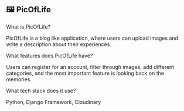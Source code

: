 ## 🖼️ PicOfLife

What is PicOfLife?

PicOfLife is a blog like application, where users can upload images and write a description about their experiences.

What features does PicOfLife have?

Users can register for an account, filter through images, add different categories, and the most important feature is looking back on the memories.

What tech stack does it use?

Python, Django Framework, Cloudinary



